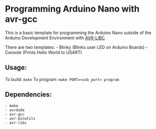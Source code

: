 # Programming Arduino Nano with avr-gcc

This is a basic template for programming the Arduino Nano outside of the Arduino Development Environment with [AVR-LIBC](https://www.nongnu.org/avr-libc/).

There are two templates:
    - Blinky (Blinks user LED on Arduino Boards)
    - Console (Prints Hello World to USART)

## Usage:
To build: `make`
To program: `make PORT=<usb_port> program`

## Dependencies:
    - make
    - avrdude
    - avr-gcc
    - avr-binutils
    - avr-libc

